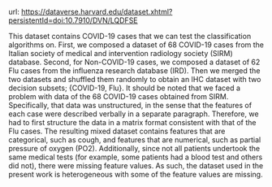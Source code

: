 url: https://dataverse.harvard.edu/dataset.xhtml?persistentId=doi:10.7910/DVN/LQDFSE

This dataset contains COVID-19 cases that we can test the classification algorithms on. 
First, we composed a dataset of 68 COVID-19 cases from the Italian society of medical and 
intervention radiology society (SIRM) database. Second, for Non-COVID-19 cases, we 
composed a dataset of 62 Flu cases from the influenza research database (IRD). 
Then we merged the two datasets and shuffled them randomly to obtain an IHC dataset with 
two decision subsets; {COVID-19, Flu}. It should be noted that we faced a problem with 
data of the 68 COVID-19 cases obtained from SIRM. Specifically, that data was unstructured, 
in the sense that the features of each case were described verbally in a separate paragraph. 
Therefore, we had to first structure the data in a matrix format consistent with that 
of the Flu cases. The resulting mixed dataset contains features that are categorical, 
such as cough, and features that are numerical, such as partial pressure of oxygen (PO2).
Additionally, since not all patients undertook the same medical tests (for example, some
patients had a blood test and others did not), there were missing feature values. 
As such, the dataset used in the present work is heterogeneous with some of the feature 
values are missing.

